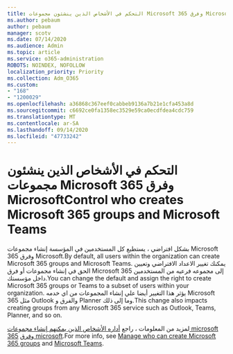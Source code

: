 ```yaml
---
title: التحكم في الأشخاص الذين ينشئون مجموعات Microsoft 365 وفرق Microsoft
ms.author: pebaum
author: pebaum
manager: scotv
ms.date: 07/14/2020
ms.audience: Admin
ms.topic: article
ms.service: o365-administration
ROBOTS: NOINDEX, NOFOLLOW
localization_priority: Priority
ms.collection: Adm_O365
ms.custom:
- "168"
- "1200029"
ms.openlocfilehash: a36868c367eef0cabbeb9136a7b21e1cfa453a8d
ms.sourcegitcommit: c6692ce0fa1358ec3529e59ca0ecdfdea4cdc759
ms.translationtype: MT
ms.contentlocale: ar-SA
ms.lasthandoff: 09/14/2020
ms.locfileid: "47733242"
---
```

# <a name="control-who-creates-microsoft-365-groups-and-microsoft-teams"></a><span data-ttu-id="2e2da-102">التحكم في الأشخاص الذين ينشئون مجموعات Microsoft 365 وفرق Microsoft</span><span class="sxs-lookup"><span data-stu-id="2e2da-102">Control who creates Microsoft 365 groups and Microsoft Teams</span></span>

<span data-ttu-id="2e2da-103">بشكل افتراضي ، يستطيع كل المستخدمين في المؤسسة إنشاء مجموعات Microsoft 365 وفرق Microsoft.</span><span class="sxs-lookup"><span data-stu-id="2e2da-103">By default, all users within the organization can create Microsoft 365 groups and Microsoft Teams.</span></span> <span data-ttu-id="2e2da-104">يمكنك تغيير الاعداد الافتراضي وتعيين الحق في إنشاء مجموعات أو فرق Microsoft 365 إلى مجموعه فرعيه من المستخدمين داخل مؤسستك.</span><span class="sxs-lookup"><span data-stu-id="2e2da-104">You can change the default and assign the right to create Microsoft 365 groups or Teams to a subset of users within your organization.</span></span> <span data-ttu-id="2e2da-105">يؤثر هذا التغيير أيضا علي إنشاء المجموعات من اي خدمه Microsoft 365 مثل Outlook والفرق و Planner وما إلى ذلك.</span><span class="sxs-lookup"><span data-stu-id="2e2da-105">This change also impacts creating groups from any Microsoft 365 service such as Outlook, Teams, Planner, and so on.</span></span>

<span data-ttu-id="2e2da-106">لمزيد من المعلومات ، راجع [أداره الأشخاص الذين يمكنهم إنشاء مجموعات microsoft 365](https://support.office.com/article/Manage-who-can-create-Office-365-Groups-4c46c8cb-17d0-44b5-9776-005fced8e618) [وفرق microsoft](https://aka.ms/rtsf).</span><span class="sxs-lookup"><span data-stu-id="2e2da-106">For more info, see [Manage who can create Microsoft 365 groups](https://support.office.com/article/Manage-who-can-create-Office-365-Groups-4c46c8cb-17d0-44b5-9776-005fced8e618) and [Microsoft Teams](https://aka.ms/rtsf).</span></span>